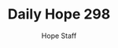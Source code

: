 ---
image: /assets/img/daily-hope-default-artwork.png
title: Daily Hope 298
number: 298
categories:
  - Daily Hope
author: Hope Staff
notes: Daily Hope 298
embed: >-
  <iframe style="border-radius:12px" src="https://open.spotify.com/embed/episode/0FPw3nMzKTPooPdLXm52sY?utm_source=generator" width="100%" height="152" frameBorder="0" allowfullscreen="" allow="autoplay; clipboard-write; encrypted-media; fullscreen; picture-in-picture" loading="lazy"></iframe>
---